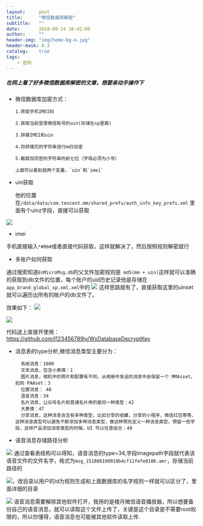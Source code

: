 ```yaml
---
layout:     post
title:      "微信数据库解密"
subtitle:   ""
date:       2018-09-14 16:42:00
author:     ""
header-img: "img/home-bg-o.jpg"
header-mask: 0.3
catalog:    true
tags:
    - 逆向
---
```

##### 在网上看了好多微信数据库解密的文章，想要亲动手操作下

- 微信数据库加密方式：

	  1.获取手机IMEI码

	  2.获取当前登录微信账号的uin(存储在sp里面)

	  3.拼接IMEI和uin

	  4.将拼接完的字符串进行md5加密

	  5.截取加完密的字符串的前七位（字母必须为小写）

	  上面可以看到就两个变量，`uin`和`imei`
- uin获取

  他的位置在`/data/data/com.tencent.mm/shared_prefs/auth_info_key_prefs.xml` 里面有个uinz字段，直接可以获取

![](http://ww1.sinaimg.cn/large/9f723435ly1fv8wsozm7nj20fh08tq3u.jpg)

- imei

 手机直接输入`*#06#`或者直接代码获取，这样就解决了，然后按照规则解密就行

- 多账户如何获取

通过搜索知道`EnMicroMsg.db`的父文件加密规则是` md5(mm + uin)`这样就可以准确的获取到db文件的位置，每个账户的uid历史记录他是存储在`app_brand_global_sp.xml.xml`中的
![](http://ww1.sinaimg.cn/large/9f723435ly1fv8wrmn2xsj20uo0d5js9.jpg)
这样思路就有了，直接获取这里的uinset就可以遍历出所有的账户的db文件了。

效果如下：
![](http://ww1.sinaimg.cn/large/9f723435ly1fv8wvm7ohaj213w061weq.jpg)

![](http://ww1.sinaimg.cn/large/9f723435ly1fv8ww2t8fxj20vd03c74g.jpg)

代码送上直接开使用：https://github.com/l123456789jy/WxDatabaseDecryptKey

- 消息表的type分析,微信消息类型主要分为：

		系统消息：1000
		文本消息，包含小表情：1
		图片消息，相机中的照片和配置有不同，从相册中发送的消息中会保留一个 MMAsset，如同 PAAset：3
		位置消息： 48
		语音消息：34
		名片消息，公众号名片和普通名片用的是同一种类型：42
		大表情：47
		分享消息，这种消息会含有多种类型，比如分享的收藏，分享的小程序，微信红包等等。这种消息类型可以避免不断添加多种消息类型，像这种预先定义一种消息类型，预留一些字段，这样产品添加消息类型的时候，UI 可以任意组合：49

- 语音消息存储路径分析

![](https://ws1.sinaimg.cn/large/9f723435ly1fw2x0luzd8j211u01q0sk.jpg)
通过查看表结构可以得知，语音消息的type=34,字段imagepath字段就代表该语音文件的文件名字，格式为`msg_151806100918b4cf11fefe0106.amr`，存储当前路径的

![](https://ws1.sinaimg.cn/large/9f723435ly1fw2x8qkjjpj20bh0j5wfq.jpg)，改目录以用户的id为规则生成和上面数据库的名字规则一样就可以区分了，里面详细的目录

![](https://ws1.sinaimg.cn/large/9f723435ly1fw2xbaoh94j20aq0ixgmu.jpg)
语音消息需要解除其他软件打开，我用的是楼月微信语音播放器，所以想要备份自己的语音消息，就可以读取这个文件上传了，关键是这个目录是不需要root权限的，所以你懂得，语音消息也可能被其他软件读取上传.



